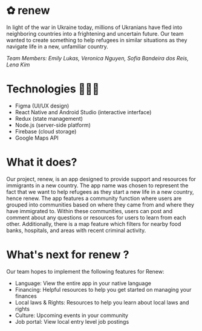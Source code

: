 
# ✿ renew
 
In light of the war in Ukraine today, millions of Ukranians have fled into neighboring countries into a frightening and uncertain future. Our team wanted to create something to help refugees in similar situations as they navigate life in a new, unfamiliar country. 


*Team Members: Emily Lukas, Veronica Nguyen, Sofia Bandeira dos Reis, Lena Kim*

# Technologies 👩🏻‍💻

- Figma (UI/UX design)
- React Native and Android Studio (interactive interface) 
- Redux (state management)
- Node.js (server-side platform) 
- Firebase (cloud storage)
- Google Maps API

# What it does?
Our project, renew, is an app designed to provide support and resources for immigrants in a new country. The app name was chosen to represent the fact that we want to help refugees as they start a new life in a new country, hence renew. The app features a community function where users are grouped into communities based on where they came from and where they have immigrated to. Within these communities, users can post and comment about any questions or resources for users to learn from each other. Additionally, there is a map feature which filters for nearby food banks, hospitals, and areas with recent criminal activity. 

# What's next for renew ?

Our team hopes to implement the following features for Renew:
- Language: View the entire app in your native language
- Financing: Helpful resources to help you get started on managing your finances
- Local laws & Rights: Resources to help you learn about local laws and rights 
- Culture: Upcoming events in your community
- Job portal: View local entry level job postings
